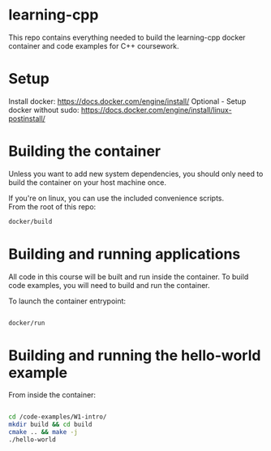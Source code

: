 # learning-cpp
This repo contains everything needed to build the learning-cpp docker container and code examples for C++ coursework.


# Setup

Install docker: https://docs.docker.com/engine/install/
Optional - Setup docker without sudo: https://docs.docker.com/engine/install/linux-postinstall/

# Building the container

Unless you want to add new system dependencies, you should only need to build the container on your host machine once. 

If you're on linux, you can use the included convenience scripts. \
From the root of this repo:

```bash
docker/build
```

# Building and running applications

All code in this course will be built and run inside the container. To build code examples, you will need to build and run the container. 

To launch the container entrypoint:

```bash

docker/run

```

# Building and running the hello-world example

From inside the container:

```bash

cd /code-examples/W1-intro/
mkdir build && cd build
cmake .. && make -j
./hello-world

```
